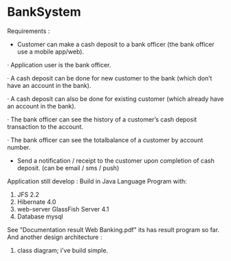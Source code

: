 # BankSystem

Requirements :

- Customer can make a cash deposit to a bank officer (the bank officer use a mobile app/web).

·  Application user is the bank officer.

·  A cash deposit can be done for new customer to the bank (which don’t have an account in the bank).

·  A cash deposit can also be done for existing customer (which already have an account in the bank).

·  The bank officer can see the history of a customer’s cash deposit transaction to the account.

·  The bank officer can see the totalbalance of a customer by account number.

- Send a notification / receipt to the customer upon completion of cash deposit. (can be email / sms / push)

Application still develop :
Build in Java Language Program with:
1. JFS 2.2
2. Hibernate 4.0
3. web-server GlassFish Server 4.1
4. Database mysql

See "Documentation result Web Banking.pdf" its has result program so far.
And another design architecture :
1. class diagram; i've build simple.


